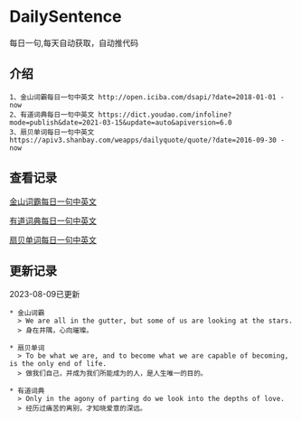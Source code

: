 # DailySentence

每日一句,每天自动获取，自动推代码

## 介绍

```
1、金山词霸每日一句中英文 http://open.iciba.com/dsapi/?date=2018-01-01 - now
2、有道词典每日一句中英文 https://dict.youdao.com/infoline?mode=publish&date=2021-03-15&update=auto&apiversion=6.0
3、扇贝单词每日一句中英文 https://apiv3.shanbay.com/weapps/dailyquote/quote/?date=2016-09-30 - now
```

## 查看记录

[金山词霸每日一句中英文](./data/iciba/)

[有道词典每日一句中英文](./data/youdao/)

[扇贝单词每日一句中英文](./data/shanbay/)

## 更新记录
2023-08-09已更新 
```
* 金山词霸
  > We are all in the gutter, but some of us are looking at the stars.
  > 身在井隅，心向璀璨。

* 扇贝单词
  > To be what we are, and to become what we are capable of becoming, is the only end of life.
  > 做我们自己，并成为我们所能成为的人，是人生唯一的目的。

* 有道词典
  > Only in the agony of parting do we look into the depths of love.
  > 经历过痛苦的离别，才知晓爱意的深远。

```
